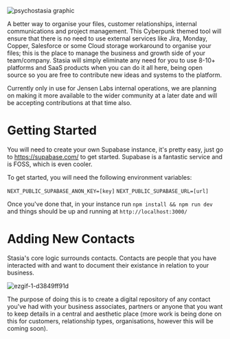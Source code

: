 ![psychostasia graphic](https://user-images.githubusercontent.com/99398403/222959200-11668430-670f-4454-91f2-815d1161916d.png)

A better way to organise your files, customer relationships, internal communications and project management. This Cyberpunk themed tool will ensure that there is no need to use external services like Jira, Monday, Copper, Salesforce or some Cloud storage workaround to organise your files; this is the place to manage the business and growth side of your team/company. Stasia will simply eliminate any need for you to use 8-10+ platforms and SaaS products when you can do it all here, being open source so you are free to contribute new ideas and systems to the platform.

Currently only in use for Jensen Labs internal operations, we are planning on making it more available to the wider community at a later date and will be accepting contributions at that time also.

# Getting Started
You will need to create your own Supabase instance, it's pretty easy, just go to https://supabase.com/ to get started. Supabase is a fantastic service and is FOSS, which is even cooler.

To get started, you will need the following environment variables:

`NEXT_PUBLIC_SUPABASE_ANON_KEY=[key]`
`NEXT_PUBLIC_SUPABASE_URL=[url]`

Once you've done that, in your instance run `npm install && npm run dev` and things should be up and running at `http://localhost:3000/`

# Adding New Contacts
Stasia's core logic surrounds contacts. Contacts are people that you have interacted with and want to document their existance in relation to your business.

![ezgif-1-d3849ff91d](https://user-images.githubusercontent.com/99398403/222891295-12925e83-1297-42d7-85c9-cb8f6ee3c05f.gif)

The purpose of doing this is to create a digital repository of any contact you've had with your business associates, partners or anyone that you want to keep details in a central and aesthetic place (more work is being done on this for customers, relationship types, organisations, however this will be coming soon).


